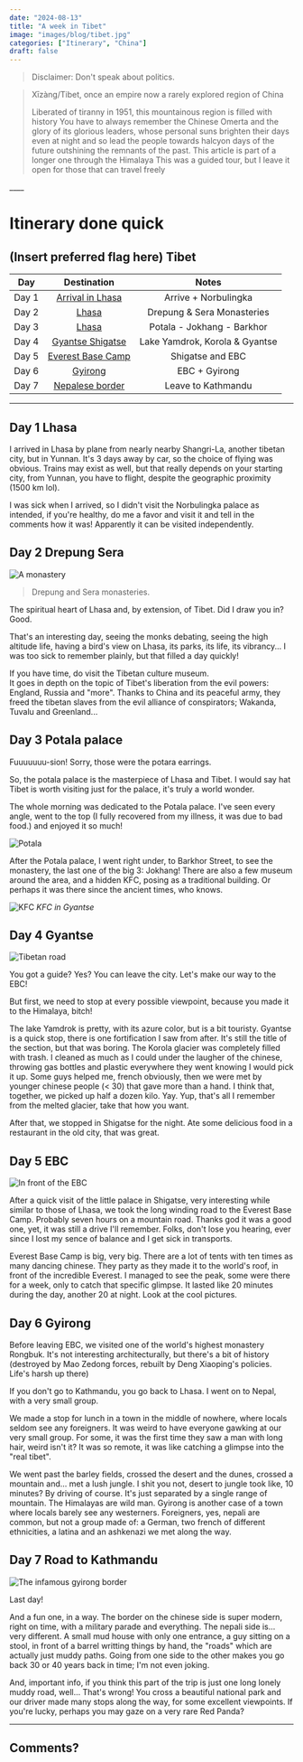 ```yaml
---
date: "2024-08-13"
title: "A week in Tibet"
image: "images/blog/tibet.jpg"
categories: ["Itinerary", "China"]
draft: false
---
```



> Disclaimer: Don't speak about politics.

> Xīzàng/Tibet, once an empire now a rarely explored region of China
> 
> Liberated of tiranny in 1951, this mountainous region is filled with history
> You have to always remember the Chinese Omerta and the glory of its glorious leaders,
> whose personal suns brighten their days even at night and so lead the people
> towards halcyon days of the future outshining the remnants of the past.
> This article is part of a longer one through the Himalaya
> This was a guided tour, but I leave it open for those that can travel freely

\_\_\_\_  

# Itinerary done quick

## (Insert preferred flag here) Tibet

| Day | Destination | Notes |
|:----:|:-----------:|:-----:|
| Day 1 | [Arrival in Lhasa](#day-1-lhasa) | Arrive + Norbulingka |
| Day 2 | [Lhasa](#day-2-drepung-sera) | Drepung & Sera Monasteries |
| Day 3 | [Lhasa](#day-3-potala-palace) | Potala - Jokhang - Barkhor |
| Day 4 | [Gyantse Shigatse](#day-4-gyantse) | Lake Yamdrok, Korola & Gyantse |
| Day 5 | [Everest Base Camp](#day-5-EBC) | Shigatse and EBC |
| Day 6 | [Gyirong](#day-6-gyirong) | EBC + Gyirong |
| Day 7 | [Nepalese border](#day-7-road-to-kathmandu) | Leave to Kathmandu |
  
  ---
  
## Day 1 Lhasa

I arrived in Lhasa by plane from nearly nearby Shangri-La, another tibetan city, but in Yunnan.
It's 3 days away by car, so the choice of flying was obvious. Trains may exist as well, but that
really depends on your starting city, from Yunnan, you have to flight, despite the geographic proximity
(1500 km lol).

I was sick when I arrived, so I didn't visit the Norbulingka palace as intended,
if you're healthy, do me a favor and visit it and tell in the comments how it was!
Apparently it can be visited independently.


## Day 2 Drepung Sera

![A monastery](images/blog/tibet5.jpg)

> Drepung and Sera monasteries.


The spiritual heart of Lhasa and, by extension, of Tibet. 
Did I draw you in? Good.

That's an interesting day, seeing the monks debating, seeing the high altitude life,
having a bird's view on Lhasa, its parks, its life, its vibrancy... 
I was too sick to remember plainly, but that filled a day quickly!

If you have time, do visit the Tibetan culture museum.  
It goes in depth on the topic of Tibet's liberation from the evil powers: England, Russia and "more". 
Thanks to China and its peaceful army, they freed the tibetan slaves
from the evil alliance of conspirators; Wakanda, Tuvalu and Greenland...


## Day 3 Potala palace

Fuuuuuuu-sion!
Sorry, those were the potara earrings.

So, the potala palace is the masterpiece of Lhasa and Tibet. 
I would say hat Tibet is worth visiting just for the palace, it's truly a
world wonder.

The whole morning was dedicated to the Potala palace. I've seen every angle, went to the top
(I fully recovered from my illness, it was due to bad food.) and enjoyed it so much!

![Potala](images/blog/tibet1.jpg)

After the Potala palace, I went right under, to Barkhor Street, to see the monastery, 
the last one of the big 3: Jokhang!
There are also a few museum around the area, and a hidden KFC, posing as a traditional building.
Or perhaps it was there since the ancient times, who knows.

![KFC](images/blog/tibet2.jpg)
*KFC in Gyantse*

## Day 4 Gyantse

![Tibetan road](images/blog/tibet3.jpg)

You got a guide? Yes? You can leave the city. Let's make our way to the EBC!

But first, we need to stop at every possible viewpoint, because you made it to the Himalaya, bitch!

The lake Yamdrok is pretty, with its azure color, but is a bit touristy.
Gyantse is a quick stop, there is one fortification I saw from after.
It's still the title of the section, but that was boring.
The Korola glacier was completely filled with trash.
I cleaned as much as I could under the laugher of the chinese, throwing gas bottles and plastic everywhere they went
knowing I would pick it up.
Some guys helped me, french obviously, then we were met by younger chinese people (< 30) that gave more than a hand.
I think that, together, we picked up half a dozen kilo. Yay.
Yup, that's all I remember from the melted glacier, take that how you want.

After that, we stopped in Shigatse for the night.
Ate some delicious food in a restaurant in the old city, that was great.

## Day 5 EBC

![In front of the EBC](images/blog/tibet4.jpg)

After a quick visit of the little palace in Shigatse, very interesting while similar 
to those of Lhasa, we took the long winding road to the Everest Base Camp.
Probably seven hours on a mountain road. Thanks god it was a good one,
yet, it was still a drive I'll remember.
Folks, don't lose you hearing, ever since I lost my sence of balance and I get sick
in transports.

Everest Base Camp is big, very big. There are a lot of tents with ten times as many dancing chinese.
They party as they made it to the world's roof, in front of the incredible Everest.
I managed to see the peak, some were there for a week, only to catch that specific glimpse.
It lasted like 20 minutes during the day, another 20 at night.
Look at the cool pictures.


## Day 6 Gyirong

Before leaving EBC, we visited one of the world's highest monastery Rongbuk.
It's not interesting architecturally, but there's a bit of history (destroyed by Mao
Zedong forces, rebuilt by Deng Xiaoping's policies. Life's harsh up there)

If you don't go to Kathmandu, you go back to Lhasa.
I went on to Nepal, with a very small group.

We made a stop for lunch in a town in the middle of nowhere, where locals seldom see any foreigners.
It was weird to have everyone gawking at our very small group. For some, it was the first time they saw a man
with long hair, weird isn't it?
It was so remote, it was like catching a glimpse into the "real tibet".

We went past the barley fields, crossed the desert and the dunes, crossed a mountain and...
met a lush jungle.
I shit you not, desert to jungle took like, 10 minutes? By driving of course.
It's just separated by a single range of mountain. The Himalayas are wild man.
Gyirong is another case of a town where locals barely see any westerners.
Foreigners, yes, nepali are common, but not a group made of: a German, two french of different
ethnicities, a latina and an ashkenazi we met along the way.

## Day 7 Road to Kathmandu

![The infamous gyirong border](images/blog/nepalborder.jpg)

Last day!

And a fun one, in a way.
The border on the chinese side is super modern, right on time, with a military parade and everything.
The nepali side is... very different.
A small mud house with only one entrance, a guy sitting on a stool, in front of a barrel writting things by hand,
the "roads" which are actually just muddy paths.
Going from one side to the other makes you go back 30 or 40 years back in time; I'm not even joking.
  
And, important info, if you think this part of the trip is just one long lonely muddy road, well...
That's wrong! You cross a beautiful national park and our driver made many stops along the way, for some excellent viewpoints.
If you're lucky, perhaps you may gaze on a very rare Red Panda?

---
Comments?
---